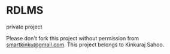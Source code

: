 # RDLMS
private project

Please don't fork this project without permission from smartkinku@gmail.com.
This project belongs to Kinkuraj Sahoo.
